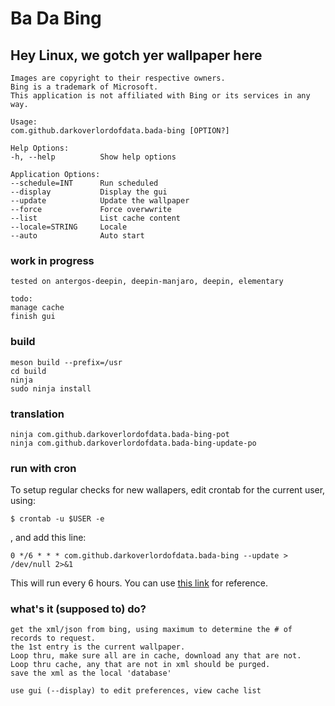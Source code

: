 # Ba Da Bing
## Hey Linux, we gotch yer wallpaper here



    Images are copyright to their respective owners. 
    Bing is a trademark of Microsoft. 
    This application is not affiliated with Bing or its services in any way.

    Usage:
    com.github.darkoverlordofdata.bada-bing [OPTION?]

    Help Options:
    -h, --help          Show help options

    Application Options:
    --schedule=INT      Run scheduled
    --display           Display the gui
    --update            Update the wallpaper
    --force             Force overwwrite
    --list              List cache content
    --locale=STRING     Locale
    --auto              Auto start



### work in progress

    tested on antergos-deepin, deepin-manjaro, deepin, elementary

    todo:
    manage cache
    finish gui


### build

    meson build --prefix=/usr
    cd build
    ninja
    sudo ninja install

### translation

    ninja com.github.darkoverlordofdata.bada-bing-pot
    ninja com.github.darkoverlordofdata.bada-bing-update-po

### run with cron
To setup regular checks for new wallapers, edit crontab for the current user, using:

    $ crontab -u $USER -e

, and add this line:

    0 */6 * * * com.github.darkoverlordofdata.bada-bing --update > /dev/null 2>&1

This will run every 6 hours. You can use [this link](http://www.crontab-generator.org/) for reference.

### what's it (supposed to) do?

    get the xml/json from bing, using maximum to determine the # of records to request.
    the 1st entry is the current wallpaper.
    Loop thru, make sure all are in cache, download any that are not.
    Loop thru cache, any that are not in xml should be purged.
    save the xml as the local 'database'

    use gui (--display) to edit preferences, view cache list


